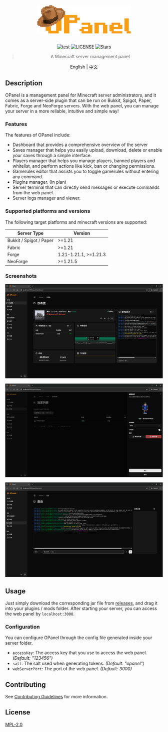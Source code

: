 <div align="center">

<img src="./images/brand.svg" width="300"/>

<br>
<br>

[![test](https://img.shields.io/github/actions/workflow/status/nocpiun/opanel/build.yml)](https://github.com/nocpiun/opanel/actions/workflows/build.yml)
[![LICENSE](https://img.shields.io/badge/license-MPL_2.0-blue.svg "LICENSE")](./LICENSE)
[![Stars](https://img.shields.io/github/stars/nocpiun/opanel.svg?label=Stars)](https://github.com/nocpiun/opanel/stargazers)

> A Minecraft server management panel

English | [中文](README-zh.md)

</div>

## Description

OPanel is a management panel for Minecraft server administrators, and it comes as a server-side plugin that can be run on Bukkit, Spigot, Paper, Fabric, Forge and NeoForge servers. With the web panel, you can manage your server in a more reliable, intuitive and simple way!

### Features

The features of OPanel include:

- Dashboard that provides a comprehensive overview of the server
- Saves manager that helps you easily upload, download, delete or enable your saves through a simple interface.
- Players manager that helps you manage players, banned players and whitelist, and perform actions like kick, ban or changing permissions.
- Gamerules editor that assists you to toggle gamerules without entering any command.
- Plugins manager. (In plan)
- Server terminal that can directly send messages or execute commands from the web panel.
- Server logs manager and viewer.

### Supported platforms and versions

The following target platforms and minecraft versions are supported:

|Server Type|Version|
|---|---|
|Bukkit / Spigot / Paper|>=1.21|
|Fabric|>=1.21|
|Forge|1.21-1.21.1, >=1.21.3|
|NeoForge|>=1.21.5|

### Screenshots

![preview-dashboard](./images/preview-dashboard.png)

![preview-players](./images/preview-players.png)

![preview-terminal](./images/preview-terminal.png)

## Usage

Just simply download the corresponding jar file from [releases](https://github.com/nocpiun/opanel/releases), and drag it into your plugins / mods folder. After starting your server, you can access the web panel by `localhost:3000`.

### Configuration

You can configure OPanel through the config file generated inside your server folder.

- `accessKey`: The access key that you use to access the web panel. _(Default: "123456")_
- `salt`: The salt used when generating tokens. _(Default: "opanel")_
- `webServerPort`: The port of the web panel. _(Default: 3000)_

## Contributing

See [Contributing Guidelines](./CONTRIBUTING.md) for more information.

## License

[MPL-2.0](./LICENSE)